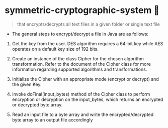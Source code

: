 # symmetric-cryptographic-system :closed_lock_with_key:
> that encrypts/decrypts all text files in a given folder or single text file

- The general steps to encrypt/decrypt a file in Java are as follows:

1. Get the key from the user. DES algorithm requires a 64-bit key while AES operates on a default key size of 192 bits.

2. Create an instance of the class Cipher for the chosen algorithm transformation. Refer to the document of the
Cipher class for more information regarding supported algorithms and transformations.

3. Initialize the Cipher with an appropriate mode (encrypt or decrypt) and the given Key.

4. Invoke doFinal(input_bytes) method of the Cipher class to perform encryption or decryption on the
input_bytes, which returns an encrypted or decrypted byte array.

5. Read an input file to a byte array and write the encrypted/decrypted byte array to an output file accordingly
